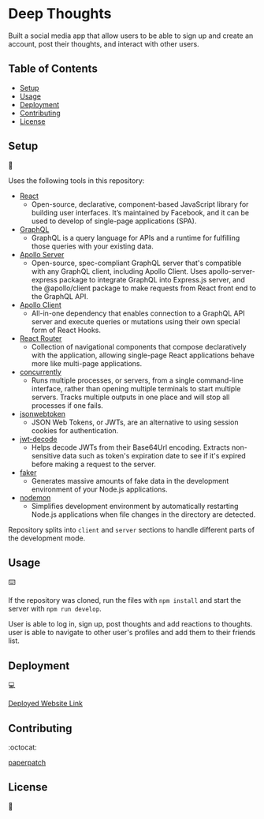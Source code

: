 # Deep Thoughts

Built a social media app that allow users to be able to sign up and create an account, post their thoughts, and interact with other users.

## Table of Contents

* [Setup](#setup)
* [Usage](#usage)
* [Deployment](#deployment)
* [Contributing](#contributing)
* [License](#license)

## Setup
:floppy_disk:

Uses the following tools in this repository:

- [React](https://reactjs.org/)
  - Open-source, declarative, component-based JavaScript library for building user interfaces. It’s maintained by Facebook, and it can be used to develop of single-page applications (SPA).
- [GraphQL](https://graphql.org/)
  - GraphQL is a query language for APIs and a runtime for fulfilling those queries with your existing data.
- [Apollo Server](https://www.apollographql.com/docs/apollo-server/)
  - Open-source, spec-compliant GraphQL server that's compatible with any GraphQL client, including Apollo Client. Uses apollo-server-express package to integrate GraphQL into Express.js server, and the @apollo/client package to make requests from React front end to the GraphQL API.
- [Apollo Client](https://www.apollographql.com/docs/react/)
  - All-in-one dependency that enables connection to a GraphQL API server and execute queries or mutations using their own special form of React Hooks.
- [React Router](https://graphql.org/)
  - Collection of navigational components that compose declaratively with the application, allowing single-page React applications behave more like multi-page applications.
- [concurrently](https://graphql.org/)
  - Runs multiple processes, or servers, from a single command-line interface, rather than opening multiple terminals to start multiple servers. Tracks multiple outputs in one place and will stop all processes if one fails.
- [jsonwebtoken](https://graphql.org/)
  - JSON Web Tokens, or JWTs, are an alternative to using session cookies for authentication.
- [jwt-decode](https://graphql.org/)
  - Helps decode JWTs from their Base64Url encoding. Extracts non-sensitive data such as token's expiration date to see if it's expired before making a request to the server.
- [faker](https://graphql.org/)
  - Generates massive amounts of fake data in the development environment of your Node.js applications.
- [nodemon](https://graphql.org/)
  - Simplifies development environment by automatically restarting Node.js applications when file changes in the directory are detected.

Repository splits into `client` and `server` sections to handle different parts of the development mode.

## Usage
:keyboard:

If the repository was cloned, run the files with `npm install` and start the server with `npm run develop`.

User is able to log in, sign up, post thoughts and add reactions to thoughts. user is able to navigate to other user's profiles and add them to their friends list.

## Deployment
:computer:

[Deployed Website Link](https://deep-thoughts-proj.herokuapp.com/)

## Contributing
:octocat:

[paperpatch](https://github.com/paperpatch)

## License
:receipt: